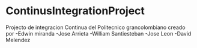 # ContinusIntegrationProject

Projecto de integracion Continua del Politecnico grancolombiano creado por 
-Edwin miranda
-Jose Arrieta
-William Santiesteban
-Jose Leon
-David Melendez